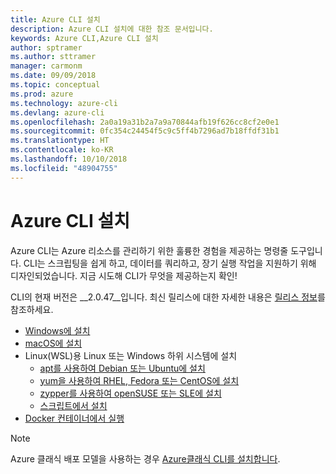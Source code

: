 ```yaml
---
title: Azure CLI 설치
description: Azure CLI 설치에 대한 참조 문서입니다.
keywords: Azure CLI,Azure CLI 설치
author: sptramer
ms.author: sttramer
manager: carmonm
ms.date: 09/09/2018
ms.topic: conceptual
ms.prod: azure
ms.technology: azure-cli
ms.devlang: azure-cli
ms.openlocfilehash: 2a0a19a31b2a7a9a70844afb19f626cc8cf2e0e1
ms.sourcegitcommit: 0fc354c24454f5c9c5ff4b7296ad7b18ffdf31b1
ms.translationtype: HT
ms.contentlocale: ko-KR
ms.lasthandoff: 10/10/2018
ms.locfileid: "48904755"
---
```

# <a name="install-the-azure-cli"></a>Azure CLI 설치

Azure CLI는 Azure 리소스를 관리하기 위한 훌륭한 경험을 제공하는 명령줄 도구입니다. CLI는 스크립팅을 쉽게 하고, 데이터를 쿼리하고, 장기 실행 작업을 지원하기 위해 디자인되었습니다. 지금 시도해 CLI가 무엇을 제공하는지 확인!

CLI의 현재 버전은 __2.0.47__입니다. 최신 릴리스에 대한 자세한 내용은 [릴리스 정보](release-notes-azure-cli.md)를 참조하세요.

* [Windows에 설치](install-azure-cli-windows.md)
* [macOS에 설치](install-azure-cli-macos.md)
* Linux(WSL)용 Linux 또는 Windows 하위 시스템에 설치
  * [apt를 사용하여 Debian 또는 Ubuntu에 설치](install-azure-cli-apt.md)
  * [yum을 사용하여 RHEL, Fedora 또는 CentOS에 설치](install-azure-cli-yum.md)
  * [zypper를 사용하여 openSUSE 또는 SLE에 설치](install-azure-cli-zypper.md)
  * [스크립트에서 설치](install-azure-cli-linux.md)
* [Docker 컨테이너에서 실행](run-azure-cli-docker.md)

> [!NOTE]
> Azure 클래식 배포 모델을 사용하는 경우 [Azure클래식 CLI를 설치합니다](install-classic-cli.md).
